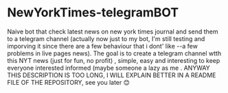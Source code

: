 # NewYorkTimes-telegramBOT
Naive bot that check latest news on new york times journal and send them to a telegram channel (actually now just to my bot, I'm still testing and imporving it since there are a few behaviour that i dont' like --a few problems in live pages news). The goal is to create a telegram channel wtth this NYT news (just for fun, no profit) , simple, easy and interesting to keep everyone interested informed (maybe someone a lazy as me . ANYWAY THIS DESCRIPTION IS TOO LONG, I WILL EXPLAIN BETTER IN A README FILE OF THE REPOSITORY, see you later 😊
